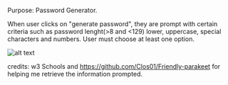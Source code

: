 Purpose: Password Generator.

When user clicks on "generate password", they are prompt with certain criteria such as password lenght(>8 and <129)
lower, uppercase, special characters and numbers.
User must choose at least one option.

![alt text](https://github.com/geicibarham/friendly-parakeet-/blob/main/Develop/assets/Screenshot%20(19).png)















credits: w3 Schools 
and https://github.com/Clos01/Friendly-parakeet for helping me retrieve the information prompted.

